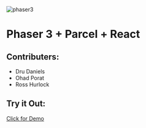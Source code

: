 ![phaser3](https://user-images.githubusercontent.com/2236153/71606463-37a0da80-2b2e-11ea-9b5f-5d26ccc84f91.png)

# Phaser 3 + Parcel + React

## Contributers:
- Dru Daniels
- Ohad Porat
- Ross Hurlock

## Try it Out:
[Click for Demo](https://heroku.com)
